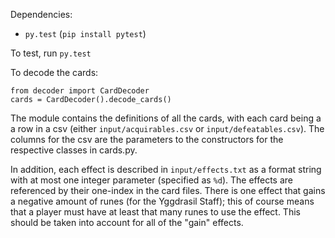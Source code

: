 Dependencies:
  * `py.test` (`pip install pytest`)

To test, run `py.test`

To decode the cards:

    from decoder import CardDecoder
    cards = CardDecoder().decode_cards()

The module contains the definitions of all the cards, with each card being a
a row in a csv (either `input/acquirables.csv` or `input/defeatables.csv`).
The columns for the csv are the parameters to the constructors for the
respective classes in cards.py.

In addition, each effect is described in `input/effects.txt` as a format string
with at most one integer parameter (specified as `%d`). The effects are
referenced by their one-index in the card files. There is one effect that gains
a negative amount of runes (for the Yggdrasil Staff); this of course means that
a player must have at least that many runes to use the effect. This should be
taken into account for all of the "gain" effects.

